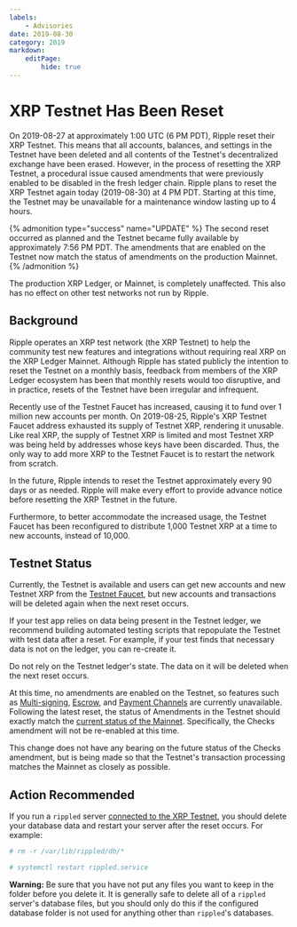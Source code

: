 ```yaml
---
labels:
    - Advisories
date: 2019-08-30
category: 2019
markdown:
    editPage:
        hide: true
---
```

# XRP Testnet Has Been Reset

On 2019-08-27 at approximately 1:00 UTC (6 PM PDT), Ripple reset their XRP Testnet. This means that all accounts, balances, and settings in the Testnet have been deleted and all contents of the Testnet's decentralized exchange have been erased. However, in the process of resetting the XRP Testnet, a procedural issue caused amendments that were previously enabled to be disabled in the fresh ledger chain. Ripple plans to reset the XRP Testnet again today (2019-08-30) at 4 PM PDT. Starting at this time, the Testnet may be unavailable for a maintenance window lasting up to 4 hours.

{% admonition type="success" name="UPDATE" %}
The second reset occurred as planned and the Testnet became fully available by approximately 7:56 PM PDT. The amendments that are enabled on the Testnet now match the status of amendments on the production Mainnet.
{% /admonition %}

The production XRP Ledger, or Mainnet, is completely unaffected. This also has no effect on other test networks not run by Ripple.

<!-- BREAK -->

## Background

Ripple operates an XRP test network (the XRP Testnet) to help the community test new features and integrations without requiring real XRP on the XRP Ledger Mainnet. Although Ripple has stated publicly the intention to reset the Testnet on a monthly basis, feedback from members of the XRP Ledger ecosystem has been that monthly resets would too disruptive, and in practice, resets of the Testnet have been irregular and infrequent.

Recently use of the Testnet Faucet has increased, causing it to fund over 1 million new accounts per month. On 2019-08-25, Ripple's XRP Testnet Faucet address exhausted its supply of Testnet XRP, rendering it unusable. Like real XRP, the supply of Testnet XRP is limited and most Testnet XRP was being held by addresses whose keys have been discarded. Thus, the only way to add more XRP to the Testnet Faucet is to restart the network from scratch.

In the future, Ripple intends to reset the Testnet approximately every 90 days or as needed. Ripple will make every effort to provide advance notice before resetting the XRP Testnet in the future.

Furthermore, to better accommodate the increased usage, the Testnet Faucet has been reconfigured to distribute 1,000 Testnet XRP at a time to new accounts, instead of 10,000.


## Testnet Status

Currently, the Testnet is available and users can get new accounts and new Testnet XRP from the [Testnet Faucet](https://xrpl.org/xrp-test-net-faucet.html), but new accounts and transactions will be deleted again when the next reset occurs.

If your test app relies on data being present in the Testnet ledger, we recommend building automated testing scripts that repopulate the Testnet with test data after a reset. For example, if your test finds that necessary data is not on the ledger, you can re-create it.

Do not rely on the Testnet ledger's state. The data on it will be deleted when the next reset occurs.

At this time, no amendments are enabled on the Testnet, so features such as [Multi-signing](https://xrpl.org/multi-signing.html), [Escrow](https://xrpl.org/escrow.html), and [Payment Channels](https://xrpl.org/payment-channels.html) are currently unavailable. Following the latest reset, the status of Amendments in the Testnet should exactly match the [current status of the Mainnet](https://xrpl.org/known-amendments.html). Specifically, the Checks amendment will not be re-enabled at this time.

This change does not have any bearing on the future status of the Checks amendment, but is being made so that the Testnet's transaction processing matches the Mainnet as closely as possible.

## Action Recommended

If you run a `rippled` server [connected to the XRP Testnet](https://xrpl.org/connect-your-rippled-to-the-xrp-test-net.html), you should delete your database data and restart your server after the reset occurs. For example:

```sh
# rm -r /var/lib/rippled/db/*

# systemctl restart rippled.service
```

**Warning:** Be sure that you have not put any files you want to keep in the folder before you delete it. It is generally safe to delete all of a `rippled` server's database files, but you should only do this if the configured database folder is not used for anything other than `rippled`'s databases.
